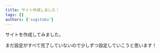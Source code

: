 ```yaml
---
title: サイト作成しました！
tags: []
authors: ['sugitaku']
---
```


サイトを作成してみました。

まだ設定がすべて完了していないので少しずつ設定していこうと思います！

<!-- truncate -->
